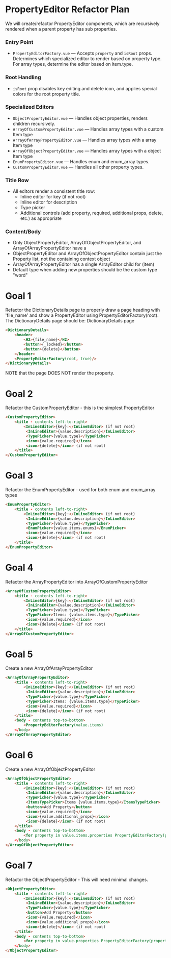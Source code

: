 # PropertyEditor Refactor Plan

We will create/refactor PropertyEditor components, which are recursively rendered when a parent property has sub properties.

### Entry Point
- `PropertyEditorFactory.vue` — Accepts `property` and `isRoot` props. Determines which specialized editor to render based on property type. For array types, determine the editor based on item.type.

### Root Handling
- `isRoot` prop disables key editing and delete icon, and applies special colors for the root property title.

### Specialized Editors
- `ObjectPropertyEditor.vue` — Handles object properties, renders children recursively.
- `ArrayOfCustomPropertyEditor.vue` — Handles array types with a custom Item type
- `ArrayOfArrayPropertyEditor.vue` — Handles array types with a array Item type
- `ArrayOfObjectPropertyEditor.vue` — Handles array types with a object Item type
- `EnumPropertyEditor.vue` — Handles enum and enum_array types.
- `CustomPropertyEditor.vue` — Handles all other property types.

### Title Row
- All editors render a consistent title row:
  - Inline editor for key (if not root)
  - Inline editor for description
  - Type picker
  - Additional controls (add property, required, additional props, delete, etc.) as appropriate

### Content/Body
- Only ObjectPropertyEditor, ArrayOfObjectPropertyEditor, and ArrayOfArrayPropertyEditor have a <body>
- ObjectPropertyEditor and ArrayOfObjectPropertyEditor contain just the Property list, not the containing context object
- ArrayOfArrayPropertyEditor has a single ArrayEditor child for (item)
- Default type when adding new properties should be the custom type "word"


# Goal 1
Refactor the DictionaryDetails page to properly draw a page heading with 'file_name' and show a PropertyEditor using 
PropertyEditorFactory(root). The DictionaryDetails page should be:
DictionaryDetails page
```html
<DictionaryDetails>
	<header>
		<H2>{file_name}</H2>
		<button>{_locked}</button>
		<button>{delete}</button>
	</header>
	<PropertyEditorFactory(root, true)/>
</DictionaryDetails>
```
NOTE that the page DOES NOT render the property.


# Goal 2
Refactor the CustomPropertyEditor - this is the simplest PropertyEditor
```html
<CustomPropertyEditor>
    <title - contents left-to-right>
		<InLineEditor>{key}:</InLineEditor> (if not root)
		 <InLineEditor>{value.description}</InLineEditor>
         <TypePicker>{value.type}</TypePicker>
         <icon>{value.required}</icon>
         <icon>{delete}</icon> (if not root)
    </title>
</CustomPropertyEditor>
```

# Goal 3
Refactor the EnumPropertyEditor - used for both enum and enum_array types
```html
<EnumPropertyEditor>
    <title - contents left-to-right>
		<InLineEditor>{key}:</InLineEditor> (if not root)
		 <InLineEditor>{value.description}</InLineEditor>
         <TypePicker>{value.type}</TypePicker>
         <EnumPicker>{value.items.enums}</EnumPicker>
         <icon>{value.required}</icon>
         <icon>{delete}</icon> (if not root)
    </title>
</EnumPropertyEditor>
```

# Goal 4
Refactor the ArrayPropertyEditor into ArrayOfCustomPropertyEditor
```html
<ArrayOfCustomPropertyEditor>
    <title - contents left-to-right>
		<InLineEditor>{key}:</InLineEditor> (if not root)
		 <InLineEditor>{value.description}</InLineEditor>
         <TypePicker>{value.type}</TypePicker>
         <TypePicker>Items: {value.items.type}</TypePicker>
         <icon>{value.required}</icon>
         <icon>{delete}</icon> (if not root)
    </title>
</ArrayOfCustomPropertyEditor>
```

# Goal 5
Create a new ArrayOfArrayPropertyEditor
```html
<ArrayOfArrayPropertyEditor>
    <title - contents left-to-right>
		<InLineEditor>{key}:</InLineEditor> (if not root)
		 <InLineEditor>{value.description}</InLineEditor>
         <TypePicker>{value.type}</TypePicker>
         <TypePicker>Items: {value.items.type}</TypePicker>
         <icon>{value.required}</icon>
         <icon>{delete}</icon> (if not root)
    </title>
	<body - contents top-to-bottom>
		<PropertyEditorFactory(value.items)
	</body>
</ArrayOfArrayPropertyEditor>
```

# Goal 6
Create a new ArrayOfObjectPropertyEditor
```html
<ArrayOfObjectPropertyEditor>
    <title - contents left-to-right>
		<InLineEditor>{key}:</InLineEditor> (if not root)
		 <InLineEditor>{value.description}</InLineEditor>
         <TypePicker>{value.type}</TypePicker>
         <ItemsTypePicker>Items {value.items.type}</ItemsTypePicker>
         <button>Add Property</button>
         <icon>{value.required}</icon>
         <icon>{value.additional_props}</icon>
         <icon>{delete}</icon> (if not root)
    </title>
	<body - contents top-to-bottom>
		<for property in value.items.properties PropertyEditorFactory(property)
	</body>
</ArrayOfObjectPropertyEditor>
```

# Goal 7
Refactor the ObjectPropertyEditor - This will need minimal changes. 
```html
<ObjectPropertyEditor>
    <title - contents left-to-right>
		<InLineEditor>{key}:</InLineEditor> (if not root)
		 <InLineEditor>{value.description}</InLineEditor>
         <TypePicker>{value.type}</TypePicker>
         <button>Add Property</button>
         <icon>{value.required}</icon>
         <icon>{value.additional_props}</icon>
         <icon>{delete}</icon> (if not root)
    </title>
	<body - contents top-to-bottom>
		<for property in value.properties PropertyEditorFactory(property)
	</body>
</ObjectPropertyEditor>
```
